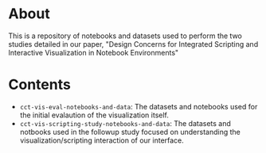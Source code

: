 # About

This is a repository of notebooks and datasets used to perform the two studies detailed in our paper, "Design Concerns for Integrated Scripting and Interactive Visualization in Notebook Environments"

# Contents

- `cct-vis-eval-notebooks-and-data`: The datasets and notebooks used for the initial evalaution of the visualization itself.
- `cct-vis-scripting-study-notebooks-and-data`: The datasets and notbooks used in the followup study focused on understanding the visualization/scripting interaction of our interface.